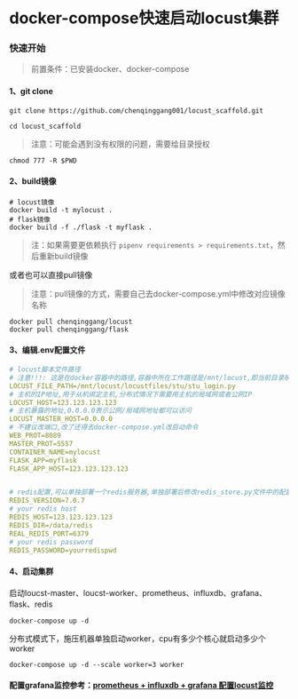 

# docker-compose快速启动locust集群

### 快速开始

> 前置条件：已安装docker、docker-compose

#### 1、git clone

```
git clone https://github.com/chenqinggang001/locust_scaffold.git
```

```
cd locust_scaffold
```

> 注意：可能会遇到没有权限的问题，需要给目录授权

```
chmod 777 -R $PWD
```

#### 2、build镜像

```shell
# locust镜像
docker build -t mylocust . 
# flask镜像
docker build -f ./flask -t myflask .
```

> 注：如果需要更依赖执行 ``pipenv requirements > requirements.txt``，然后重新build镜像

或者也可以直接pull镜像

> 注意：pull镜像的方式，需要自己去docker-compose.yml中修改对应镜像名称

```
docker pull chenqinggang/locust
docker pull chenqinggang/flask
```

#### 3、编辑.env配置文件

```yaml
# locust脚本文件路径
# 注意!!!: 这是在docker容器中的路径,容器中所在工作路径是/mnt/locust,即当前目录映射在/mnt/locust
LOCUST_FILE_PATH=/mnt/locust/locustfiles/stu/stu_login.py
# 主机的IP地址,用于从机绑定主机,分布式情况下需要用主机的局域网或者公网IP
LOCUST_HOST=123.123.123.123
# 主机暴露的地址,0.0.0.0表示公网/局域网地址都可以访问
LOCUST_MASTER_HOST=0.0.0.0
# 不建议改端口,改了还得去docker-compose.yml改启动命令
WEB_PROT=8089
MASTER_PROT=5557
CONTAINER_NAME=mylocust
FLASK_APP=myflask
FLASK_APP_HOST=123.123.123.123


# redis配置,可以单独部署一个redis服务器,单独部署后修改redis_store.py文件中的配置即可
REDIS_VERSION=7.0.7
# your redis host
REDIS_HOST=123.123.123.123
REDIS_DIR=/data/redis
REAL_REDIS_PORT=6379
# your redis password
REDIS_PASSWORD=yourredispwd
```

#### 4、启动集群

启动loucst-master、loucst-worker、prometheus、influxdb、grafana、flask、redis

```
docker-compose up -d
```

分布式模式下，施压机器单独启动worker，cpu有多少个核心就启动多少个worker

```
docker-compose up -d --scale worker=3 worker
```

#### 配置grafana监控参考：[prometheus + influxdb + grafana 配置locust监控](https://blog.csdn.net/qq_41522024/article/details/128997655)
